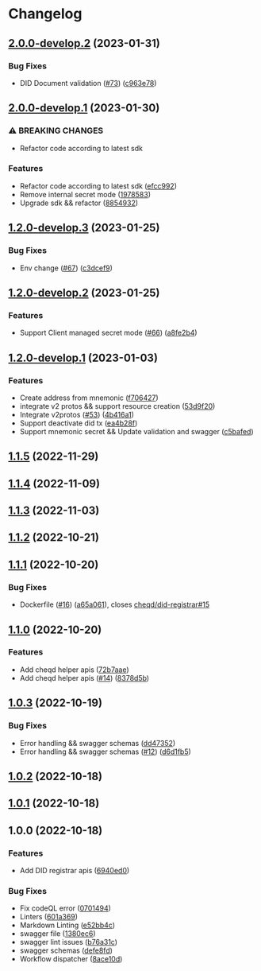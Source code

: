 # Changelog

## [2.0.0-develop.2](https://github.com/cheqd/did-registrar/compare/2.0.0-develop.1...2.0.0-develop.2) (2023-01-31)


### Bug Fixes

* DID Document validation ([#73](https://github.com/cheqd/did-registrar/issues/73)) ([c963e78](https://github.com/cheqd/did-registrar/commit/c963e78535aa3c63901b865db9705e7c29da7d49))

## [2.0.0-develop.1](https://github.com/cheqd/did-registrar/compare/1.2.0-develop.3...2.0.0-develop.1) (2023-01-30)


### ⚠ BREAKING CHANGES

* Refactor code according to latest sdk

### Features

* Refactor code according to latest sdk ([efcc992](https://github.com/cheqd/did-registrar/commit/efcc9923ec8285a082caf09020c5cbfb453746e6))
* Remove internal secret mode ([1978583](https://github.com/cheqd/did-registrar/commit/1978583e434c08b6e31e37f6d2342d9df09f138d))
* Upgrade sdk && refactor ([8854932](https://github.com/cheqd/did-registrar/commit/8854932a8b8cf33d5aef5ab19770a8052b197846))

## [1.2.0-develop.3](https://github.com/cheqd/did-registrar/compare/1.2.0-develop.2...1.2.0-develop.3) (2023-01-25)


### Bug Fixes

* Env change ([#67](https://github.com/cheqd/did-registrar/issues/67)) ([c3dcef9](https://github.com/cheqd/did-registrar/commit/c3dcef99c2c598f05d8502af724beef3034f0d92))

## [1.2.0-develop.2](https://github.com/cheqd/did-registrar/compare/1.2.0-develop.1...1.2.0-develop.2) (2023-01-25)


### Features

* Support Client managed secret mode ([#66](https://github.com/cheqd/did-registrar/issues/66)) ([a8fe2b4](https://github.com/cheqd/did-registrar/commit/a8fe2b493abda38e967ab9af30f1b4f51ae61f8c))

## [1.2.0-develop.1](https://github.com/cheqd/did-registrar/compare/1.1.3-develop.1...1.2.0-develop.1) (2023-01-03)


### Features

* Create address from mnemonic ([f706427](https://github.com/cheqd/did-registrar/commit/f7064272b95d7486e97aa6293ef8122823128923))
* integrate v2 protos && support resource creation ([53d9f20](https://github.com/cheqd/did-registrar/commit/53d9f2065e2163a2958e4b505458b68c3b32a5c6))
* Integrate v2protos ([#53](https://github.com/cheqd/did-registrar/issues/53)) ([4b416a1](https://github.com/cheqd/did-registrar/commit/4b416a18d6174dd06edc9f20b2ffe99c2056f38e))
* Support deactivate did tx ([ea4b28f](https://github.com/cheqd/did-registrar/commit/ea4b28f7a42f666e75f377595a79ac443dec39ac))
* Support mnemonic secret && Update validation and swagger ([c5bafed](https://github.com/cheqd/did-registrar/commit/c5bafed3f294637f3389789d21740d25634951f9))

## [1.1.5](https://github.com/cheqd/did-registrar/compare/1.1.4...1.1.5) (2022-11-29)

## [1.1.4](https://github.com/cheqd/did-registrar/compare/1.1.3...1.1.4) (2022-11-09)

## [1.1.3](https://github.com/cheqd/did-registrar/compare/1.1.2...1.1.3) (2022-11-03)

## [1.1.2](https://github.com/cheqd/did-registrar/compare/1.1.1...1.1.2) (2022-10-21)

## [1.1.1](https://github.com/cheqd/did-registrar/compare/1.1.0...1.1.1) (2022-10-20)


### Bug Fixes

* Dockerfile ([#16](https://github.com/cheqd/did-registrar/issues/16)) ([a65a061](https://github.com/cheqd/did-registrar/commit/a65a061de508a91d26904e6ba8786deaaeb767f0)), closes [cheqd/did-registrar#15](https://github.com/cheqd/did-registrar/issues/15)

## [1.1.0](https://github.com/cheqd/did-registrar/compare/1.0.3...1.1.0) (2022-10-20)


### Features

* Add cheqd helper apis ([72b7aae](https://github.com/cheqd/did-registrar/commit/72b7aae8895421a1d3dcec1276a9a57550b0c968))
* Add cheqd helper apis ([#14](https://github.com/cheqd/did-registrar/issues/14)) ([8378d5b](https://github.com/cheqd/did-registrar/commit/8378d5b8ebc68b6c8c22901079e11f58f9bc7e0b))

## [1.0.3](https://github.com/cheqd/did-registrar/compare/1.0.2...1.0.3) (2022-10-19)


### Bug Fixes

* Error handling && swagger schemas ([dd47352](https://github.com/cheqd/did-registrar/commit/dd4735284bf09b8d390ef7d67c970b72da56301e))
* Error handling && swagger schemas ([#12](https://github.com/cheqd/did-registrar/issues/12)) ([d6d1fb5](https://github.com/cheqd/did-registrar/commit/d6d1fb58b962df78aa0e138a0b8bff7c5c5aa775))

## [1.0.2](https://github.com/cheqd/did-registrar/compare/1.0.1...1.0.2) (2022-10-18)

## [1.0.1](https://github.com/cheqd/did-registrar/compare/1.0.0...1.0.1) (2022-10-18)

## 1.0.0 (2022-10-18)


### Features

* Add DID registrar apis ([6940ed0](https://github.com/cheqd/did-registrar/commit/6940ed0c18306acab6d620aaf871254b04a244a2))


### Bug Fixes

* Fix codeQL error ([0701494](https://github.com/cheqd/did-registrar/commit/07014941351d604e2a1ca09ceac9faaa8468c911))
* Linters ([601a369](https://github.com/cheqd/did-registrar/commit/601a3697056d1de2c04ef86dc47bede4cd08d382))
* Markdown Linting ([e52bb4c](https://github.com/cheqd/did-registrar/commit/e52bb4c39758f654a195990174f340c6da675383))
* swagger file ([1380ec6](https://github.com/cheqd/did-registrar/commit/1380ec6754f350a73f2399e07a6742bb3b88027f))
* swagger lint issues ([b76a31c](https://github.com/cheqd/did-registrar/commit/b76a31c6c558ac7810937eef004c0e4fafbcbb89))
* swagger schemas ([defe8fd](https://github.com/cheqd/did-registrar/commit/defe8fd50f92d744fcd2f0f95bf7b760fd2445f4))
* Workflow dispatcher ([8ace10d](https://github.com/cheqd/did-registrar/commit/8ace10d814a2eeb381a995685f3a46fc861ea57b))

